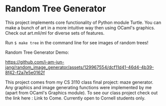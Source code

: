 # Random Tree Generator

This project implements core functionality of Python module Turtle. You can make a bunch of art in a more intuitive way then using OCaml's graphics. Check out art.mli/ml for diverse sets of features.

Run `$ make tree` in the command line for see images of random trees!

Random Tree Generator Demo:

https://github.com/i-am-jun-jang/random_image_generator/assets/129967554/dcf11d41-46d4-4b39-8f42-f2a7e5e0162f

This project comes from my CS 3110 class final project: maze generator.
Any graphics and image generating functions were implemented by me (apart from OCaml's Graphics module).
To see our class project check out the link here : Link to Come. Currently open to Cornell students only.
